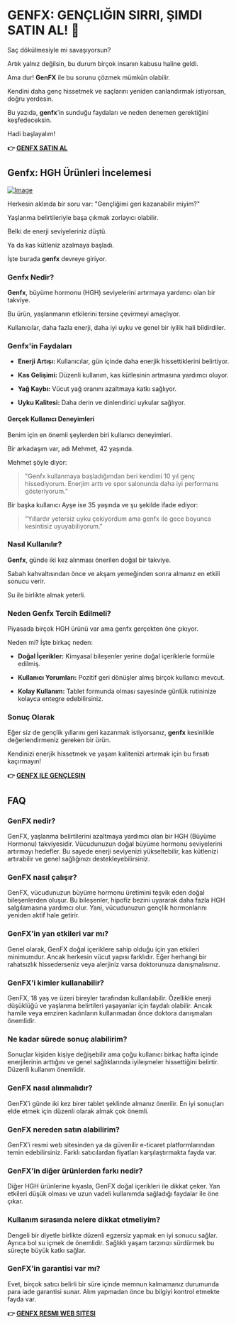 # GENFX: GENÇLIĞIN SIRRI, ŞIMDI SATIN AL! 🌟

Saç dökülmesiyle mi savaşıyorsun? 

Artık yalnız değilsin, bu durum birçok insanın kabusu haline geldi. 

Ama dur! **GenFX** ile bu sorunu çözmek mümkün olabilir. 

Kendini daha genç hissetmek ve saçlarını yeniden canlandırmak istiyorsan, doğru yerdesin. 

Bu yazıda, **genfx**’in sunduğu faydaları ve neden denemen gerektiğini keşfedeceksin. 

Hadi başlayalım!



**👉 [GENFX SATIN AL](https://gchaffi.com/Rqqmg1fU)**

## Genfx: HGH Ürünleri İncelemesi

[![Image](https://www2.sellhealth.com/251/genfx_200x300.jpg)](https://gchaffi.com/Rqqmg1fU)

Herkesin aklında bir soru var: "Gençliğimi geri kazanabilir miyim?" 

Yaşlanma belirtileriyle başa çıkmak zorlayıcı olabilir. 

Belki de enerji seviyeleriniz düştü. 

Ya da kas kütleniz azalmaya başladı. 

İşte burada **genfx** devreye giriyor.

### Genfx Nedir?

**Genfx**, büyüme hormonu (HGH) seviyelerini artırmaya yardımcı olan bir takviye. 

Bu ürün, yaşlanmanın etkilerini tersine çevirmeyi amaçlıyor.

Kullanıcılar, daha fazla enerji, daha iyi uyku ve genel bir iyilik hali bildirdiler.

### Genfx'in Faydaları

- **Enerji Artışı:** Kullanıcılar, gün içinde daha enerjik hissettiklerini belirtiyor.
  
- **Kas Gelişimi:** Düzenli kullanım, kas kütlesinin artmasına yardımcı oluyor.
  
- **Yağ Kaybı:** Vücut yağ oranını azaltmaya katkı sağlıyor.

- **Uyku Kalitesi:** Daha derin ve dinlendirici uykular sağlıyor.

#### Gerçek Kullanıcı Deneyimleri

Benim için en önemli şeylerden biri kullanıcı deneyimleri. 

Bir arkadaşım var, adı Mehmet, 42 yaşında. 

Mehmet şöyle diyor:

> "Genfx kullanmaya başladığımdan beri kendimi 10 yıl genç hissediyorum. Enerjim arttı ve spor salonunda daha iyi performans gösteriyorum."

Bir başka kullanıcı Ayşe ise 35 yaşında ve şu şekilde ifade ediyor:

> "Yıllardır yetersiz uyku çekiyordum ama genfx ile gece boyunca kesintisiz uyuyabiliyorum."

### Nasıl Kullanılır?

**Genfx**, günde iki kez alınması önerilen doğal bir takviye.

Sabah kahvaltısından önce ve akşam yemeğinden sonra almanız en etkili sonucu verir.

Su ile birlikte almak yeterli.

### Neden Genfx Tercih Edilmeli?

Piyasada birçok HGH ürünü var ama genfx gerçekten öne çıkıyor. 

Neden mi? İşte birkaç neden:

- **Doğal İçerikler:** Kimyasal bileşenler yerine doğal içeriklerle formüle edilmiş.

- **Kullanıcı Yorumları:** Pozitif geri dönüşler almış birçok kullanıcı mevcut.

- **Kolay Kullanım:** Tablet formunda olması sayesinde günlük rutininize kolayca entegre edebilirsiniz.

### Sonuç Olarak

Eğer siz de gençlik yıllarını geri kazanmak istiyorsanız, **genfx** kesinlikle değerlendirmeniz gereken bir ürün. 

Kendinizi enerjik hissetmek ve yaşam kalitenizi artırmak için bu fırsatı kaçırmayın!



**👉 [GENFX ILE GENÇLEŞIN](https://gchaffi.com/Rqqmg1fU)**

## FAQ

### GenFX nedir?
GenFX, yaşlanma belirtilerini azaltmaya yardımcı olan bir HGH (Büyüme Hormonu) takviyesidir. Vücudunuzun doğal büyüme hormonu seviyelerini artırmayı hedefler. Bu sayede enerji seviyenizi yükseltebilir, kas kütlenizi artırabilir ve genel sağlığınızı destekleyebilirsiniz.

### GenFX nasıl çalışır?
GenFX, vücudunuzun büyüme hormonu üretimini teşvik eden doğal bileşenlerden oluşur. Bu bileşenler, hipofiz bezini uyararak daha fazla HGH salgılamasına yardımcı olur. Yani, vücudunuzun gençlik hormonlarını yeniden aktif hale getirir.

### GenFX’in yan etkileri var mı?
Genel olarak, GenFX doğal içeriklere sahip olduğu için yan etkileri minimumdur. Ancak herkesin vücut yapısı farklıdır. Eğer herhangi bir rahatsızlık hissederseniz veya alerjiniz varsa doktorunuza danışmalısınız.

### GenFX’i kimler kullanabilir?
GenFX, 18 yaş ve üzeri bireyler tarafından kullanılabilir. Özellikle enerji düşüklüğü ve yaşlanma belirtileri yaşayanlar için faydalı olabilir. Ancak hamile veya emziren kadınların kullanmadan önce doktora danışmaları önemlidir.

### Ne kadar sürede sonuç alabilirim?
Sonuçlar kişiden kişiye değişebilir ama çoğu kullanıcı birkaç hafta içinde enerjilerinin arttığını ve genel sağlıklarında iyileşmeler hissettiğini belirtir. Düzenli kullanım önemlidir.

### GenFX nasıl alınmalıdır?
GenFX’i günde iki kez birer tablet şeklinde almanız önerilir. En iyi sonuçları elde etmek için düzenli olarak almak çok önemli.

### GenFX nereden satın alabilirim?
GenFX’i resmi web sitesinden ya da güvenilir e-ticaret platformlarından temin edebilirsiniz. Farklı satıcılardan fiyatları karşılaştırmakta fayda var.

### GenFX’in diğer ürünlerden farkı nedir?
Diğer HGH ürünlerine kıyasla, GenFX doğal içerikleri ile dikkat çeker. Yan etkileri düşük olması ve uzun vadeli kullanımda sağladığı faydalar ile öne çıkar.

### Kullanım sırasında nelere dikkat etmeliyim?
Dengeli bir diyetle birlikte düzenli egzersiz yapmak en iyi sonucu sağlar. Ayrıca bol su içmek de önemlidir. Sağlıklı yaşam tarzınızı sürdürmek bu süreçte büyük katkı sağlar.

### GenFX’in garantisi var mı?
Evet, birçok satıcı belirli bir süre içinde memnun kalmamanız durumunda para iade garantisi sunar. Alım yapmadan önce bu bilgiyi kontrol etmekte fayda var.



**👉 [GENFX RESMI WEB SITESI](https://gchaffi.com/Rqqmg1fU)**
